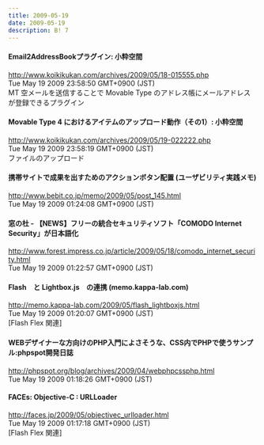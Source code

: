 ```yaml
---
title: 2009-05-19
date: 2009-05-19
description: B! 7
---
```


#### Email2AddressBookプラグイン: 小粋空間
http://www.koikikukan.com/archives/2009/05/18-015555.php<br>
Tue May 19 2009 23:58:50 GMT+0900 (JST)<br>
MT 空メールを送信することで Movable Type のアドレス帳にメールアドレスが登録できるプラグイン


#### Movable Type 4 におけるアイテムのアップロード動作（その1）: 小粋空間
http://www.koikikukan.com/archives/2009/05/19-022222.php<br>
Tue May 19 2009 23:58:19 GMT+0900 (JST)<br>
ファイルのアップロード


#### 携帯サイトで成果を出すためのアクションボタン配置 (ユーザビリティ実践メモ)
http://www.bebit.co.jp/memo/2009/05/post_145.html<br>
Tue May 19 2009 01:24:08 GMT+0900 (JST)<br>


#### 窓の杜 - 【NEWS】フリーの統合セキュリティソフト「COMODO Internet Security」が日本語化
http://www.forest.impress.co.jp/article/2009/05/18/comodo_internet_security.html<br>
Tue May 19 2009 01:22:57 GMT+0900 (JST)<br>


#### Flash　と Lightbox.js　の連携 (memo.kappa-lab.com)
http://memo.kappa-lab.com/2009/05/flash_lightboxjs.html<br>
Tue May 19 2009 01:20:07 GMT+0900 (JST)<br>
[Flash Flex 関連]


#### WEBデザイナーな方向けのPHP入門によさそうな、CSS内でPHPで使うサンプル:phpspot開発日誌
http://phpspot.org/blog/archives/2009/04/webphpcssphp.html<br>
Tue May 19 2009 01:18:26 GMT+0900 (JST)<br>


#### FACEs: Objective-C : URLLoader
http://faces.jp/2009/05/objectivec_urlloader.html<br>
Tue May 19 2009 01:17:18 GMT+0900 (JST)<br>
[Flash Flex 関連]


